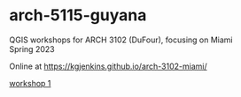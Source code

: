 # arch-5115-guyana
QGIS workshops for ARCH 3102 (DuFour), focusing on Miami \
Spring 2023

Online at https://kgjenkins.github.io/arch-3102-miami/

[workshop 1](workshop1)
